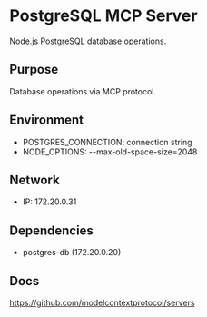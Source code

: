 # PostgreSQL MCP Server

Node.js PostgreSQL database operations.

## Purpose
Database operations via MCP protocol.

## Environment
- POSTGRES_CONNECTION: connection string
- NODE_OPTIONS: --max-old-space-size=2048

## Network
- IP: 172.20.0.31

## Dependencies
- postgres-db (172.20.0.20)

## Docs
https://github.com/modelcontextprotocol/servers
